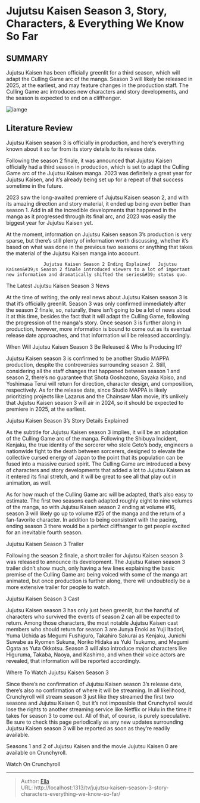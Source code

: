 # Jujutsu Kaisen Season 3, Story, Characters, &amp; Everything We Know So Far


## SUMMARY 



  Jujutsu Kaisen has been officially greenlit for a third season, which will adapt the Culling Game arc of the manga.   Season 3 will likely be released in 2025, at the earliest, and may feature changes in the production staff.   The Culling Game arc introduces new characters and story developments, and the season is expected to end on a cliffhanger.  

![iamge](https://static1.srcdn.com/wordpress/wp-content/uploads/2023/12/yuji-is-on-his-own-in-jujutsu-kaisen.jpg)

## Literature Review
Jujutsu Kaisen season 3 is officially in production, and here&#39;s everything known about it so far from its story details to its release date.




Following the season 2 finale, it was announced that Jujutsu Kaisen officially had a third season in production, which is set to adapt the Culling Game arc of the Jujutsu Kaisen manga. 2023 was definitely a great year for Jujutsu Kaisen, and it’s already being set up for a repeat of that success sometime in the future.




2023 saw the long-awaited premiere of Jujutsu Kaisen season 2, and with its amazing direction and story material, it ended up being even better than season 1. Add in all the incredible developments that happened in the manga as it progressed through its final arc, and 2023 was easily the biggest year for Jujutsu Kaisen yet.

          

At the moment, information on Jujutsu Kaisen season 3’s production is very sparse, but there’s still plenty of information worth discussing, whether it’s based on what was done in the previous two seasons or anything that takes the material of the Jujutsu Kaisen manga into account.

                  Jujutsu Kaisen Season 2 Ending Explained   Jujutsu Kaisen&#39;s Season 2 finale introduced viewers to a lot of important new information and dramatically shifted the series&#39; status quo.    





 The Latest Jujutsu Kaisen Season 3 News 
          

At the time of writing, the only real news about Jujutsu Kaisen season 3 is that it’s officially greenlit. Season 3 was only confirmed immediately after the season 2 finale, so, naturally, there isn’t going to be a lot of news about it at this time, besides the fact that it will adapt the Culling Game, following the progression of the manga&#39;s story. Once season 3 is further along in production, however, more information is bound to come out as its eventual release date approaches, and that information will be released accordingly.



 When Will Jujutsu Kaisen Season 3 Be Released &amp; Who Is Producing It? 
          




Jujutsu Kaisen season 3 is confirmed to be another Studio MAPPA production, despite the controversies surrounding season 2. Still, considering all the staff changes that happened between season 1 and season 2, there’s no guarantee that Shota Goshozono, Sayaka Koiso, and Yoshimasa Terui will return for direction, character design, and composition, respectively. As for the release date, since Studio MAPPA is likely prioritizing projects like Lazarus and the Chainsaw Man movie, it’s unlikely that Jujutsu Kaisen season 3 will air in 2024, so it should be expected to premiere in 2025, at the earliest. 



 Jujutsu Kaisen Season 3’s Story Details Explained 
          

As the subtitle for Jujutsu Kaisen season 3 implies, it will be an adaptation of the Culling Game arc of the manga. Following the Shibuya Incident, Kenjaku, the true identity of the sorcerer who stole Geto’s body, engineers a nationwide fight to the death between sorcerers, designed to elevate the collective cursed energy of Japan to the point that its population can be fused into a massive cursed spirit. The Culling Game arc introduced a bevy of characters and story developments that added a lot to Jujutsu Kaisen as it entered its final stretch, and it will be great to see all that play out in animation, as well.




As for how much of the Culling Game arc will be adapted, that’s also easy to estimate. The first two seasons each adapted roughly eight to nine volumes of the manga, so with Jujutsu Kaisen season 2 ending at volume #16, season 3 will likely go up to volume #25 of the manga and the return of a fan-favorite character. In addition to being consistent with the pacing, ending season 3 there would be a perfect cliffhanger to get people excited for an inevitable fourth season.



 Jujutsu Kaisen Season 3 Trailer 

 

Following the season 2 finale, a short trailer for Jujutsu Kaisen season 3 was released to announce its development. The Jujutsu Kaisen season 3 trailer didn’t show much, only having a few lines explaining the basic premise of the Culling Game arc being voiced with some of the manga art animated, but once production is further along, there will undoubtedly be a more extensive trailer for people to watch.






 Jujutsu Kaisen Season 3 Cast 
          

Jujutsu Kaisen season 3 has only just been greenlit, but the handful of characters who survived the events of season 2 can all be expected to return. Among those characters, the most notable Jujutsu Kaisen cast members who should return for season 3 are Junya Enoki as Yuji Itadori, Yuma Uchida as Megumi Fushiguro, Takahiro Sakurai as Kenjaku, Junichi Suwabe as Ryomen Sukuna, Noriko Hidaka as Yuki Tsukumo, and Megumi Ogata as Yuta Okkotsu. Season 3 will also introduce major characters like Higuruma, Takaba, Naoya, and Kashimo, and when their voice actors are revealed, that information will be reported accordingly.



 Where To Watch Jujutsu Kaisen Season 3 
          




Since there’s no confirmation of Jujutsu Kaisen season 3’s release date, there’s also no confirmation of where it will be streaming. In all likelihood, Crunchyroll will stream season 3 just like they streamed the first two seasons and Jujutsu Kaisen 0, but it’s not impossible that Crunchyroll would lose the rights to another streaming service like Netflix or Hulu in the time it takes for season 3 to come out. All of that, of course, is purely speculative. Be sure to check this page periodically as any new updates surrounding Jujutsu Kaisen season 3 will be reported as soon as they’re readily available.

Seasons 1 and 2 of Jujutsu Kaisen and the movie Jujutsu Kaisen 0 are available on Crunchyroll. 

Watch On Crunchyroll



---

> Author: [Ella](https://instagram.hk.cn/)  
> URL: http://localhost:1313/tv/jujutsu-kaisen-season-3-story-characters-everything-we-know-so-far/  


